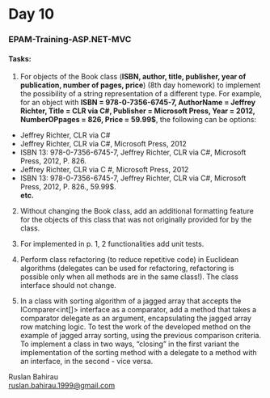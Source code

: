 ﻿# Day 10
### EPAM-Training-ASP.NET-MVC

#### Tasks:

1. For objects of the Book class (**ISBN, author, title, publisher, 
year of publication, number of pages, price**) (8th day homework) 
to implement the possibility of a string representation of a different type. 
For example, for an object with **ISBN = 978-0-7356-6745-7, AuthorName = Jeffrey Richter, 
Title = CLR via C#, Publisher = Microsoft Press, Year = 2012, NumberOPpages = 826, 
Price = 59.99$**, the following can be options:
- Jeffrey Richter, CLR via C#
- Jeffrey Richter, CLR via C#, Microsoft Press, 2012
- ISBN 13: 978-0-7356-6745-7, Jeffrey Richter, CLR via C#, Microsoft Press, 2012, P. 826.
- Jeffrey Richter, CLR via C #, Microsoft Press, 2012
- ISBN 13: 978-0-7356-6745-7, Jeffrey Richter, CLR via C#, Microsoft Press, 2012, P. 826., 59.99$.  
**etc.**

2. Without changing the Book class, 
add an additional formatting feature for the objects of this class 
that was not originally provided for by the class.

3. For implemented in p. 1, 2 functionalities add unit tests.

4. Perform class refactoring (to reduce repetitive code) in Euclidean algorithms 
(delegates can be used for refactoring, refactoring is possible only when all methods are in the same class!). 
The class interface should not change.

5. In a class with sorting algorithm of a jagged array that accepts the IComparer<int[]> 
interface as a comparator, add a method that takes a comparator delegate as an argument, 
encapsulating the jagged array row matching logic. To test the work of the developed method on the example of 
jagged array sorting, using the previous comparison criteria. 
To implement a class in two ways, “closing” in the first variant the implementation of the sorting method with 
a delegate to a method with an interface, in the second - vice versa.


Ruslan Bahirau  
ruslan.bahirau.1999@gmail.com